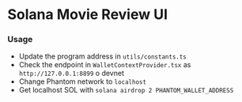 # Solana Movie Review UI

### Usage

- Update the program address in `utils/constants.ts`
- Check the endpoint in `WalletContextProvider.tsx` as `http://127.0.0.1:8899` o devnet
- Change Phantom network to `localhost`
- Get localhost SOL with `solana airdrop 2 PHANTOM_WALLET_ADDRESS`
